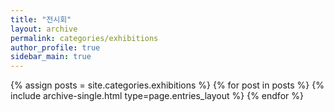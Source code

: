 ```yaml
---
title: "전시회"
layout: archive
permalink: categories/exhibitions
author_profile: true
sidebar_main: true
---
```



{% assign posts = site.categories.exhibitions %}
{% for post in posts %} {% include archive-single.html type=page.entries_layout %} {% endfor %}